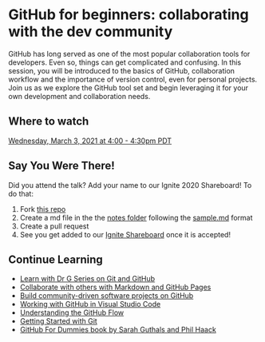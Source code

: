 # GitHub for beginners: collaborating with the dev community

GitHub has long served as one of the most popular collaboration tools for developers. Even so, things can get complicated and confusing. In this session, you will be introduced to the basics of GitHub, collaboration workflow and the importance of version control, even for personal projects. Join us as we explore the GitHub tool set and begin leveraging it for your own development and collaboration needs.

## Where to watch

[Wednesday, March 3, 2021 at 4:00 - 4:30pm PDT](https://myignite.microsoft.com/sessions/efbd16c0-6f0e-427e-aee6-e8be6e5096ec)

## Say You Were There!

Did you attend the talk? Add your name to our Ignite 2020 Shareboard! To do that:
1. Fork [this repo](https://github.com/sguthals/talkswithdrg)
2. Create a md file in the the [notes folder](https://github.com/sguthals/talkswithdrg/tree/main/2021/spring-ignite/intro-to-github/notes) following the [sample.md](https://github.com/sguthals/talkswithdrg/blob/main/2021/spring-ignite/intro-to-github/notes/sample.md) format
3. Create a pull request
4. See you get added to our [Ignite Shareboard](https://github.com/sguthals/talkswithdrg/blob/main/2021/spring-ignite/intro-to-github/ignite-shareboard.md) once it is accepted!

## Continue Learning

- [Learn with Dr G Series on Git and GitHub](https://aka.ms/LearnWithDrG/WYDLIS_Videos)
- [Collaborate with others with Markdown and GitHub Pages](https://docs.microsoft.com/learn/paths/collaborate-markdown-github-pages/?wt.mc_id=ignite2021spring_intrototech_webpage_wwl)
- [Build community-driven software projects on GitHub](https://docs.microsoft.com/learn/paths/build-community-driven-projects-github/?wt.mc_id=ignite2021spring_intrototech_webpage_wwl)
- [Working with GitHub in Visual Studio Code](https://code.visualstudio.com/docs/editor/github)
- [Understanding the GitHub Flow](https://guides.github.com/introduction/flow/)
- [Getting Started with Git](https://git-scm.com/book/en/v2/Getting-Started-About-Version-Control)
- [GitHub For Dummies book by Sarah Guthals and Phil Haack](https://www.amazon.com/GitHub-Dummies-Guthals/dp/1119572673/)
